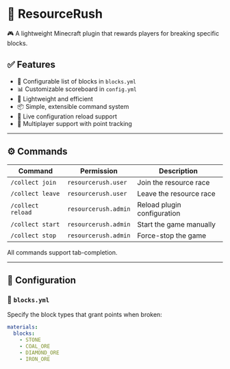 # 🌾 ResourceRush

🎮 A lightweight Minecraft plugin that rewards players for breaking specific blocks.

## ✅ Features

- 🔧 Configurable list of blocks in `blocks.yml`
- 📊 Customizable scoreboard in `config.yml`
- 🚀 Lightweight and efficient
- 📦 Simple, extensible command system
- 🔄 Live configuration reload support
- 🧑 Multiplayer support with point tracking

---

## ⚙️ Commands

| Command           | Permission           | Description                 |
|-------------------|----------------------|-----------------------------|
| `/collect join`   | `resourcerush.user`  | Join the resource race      |
| `/collect leave`  | `resourcerush.user`  | Leave the resource race     |
| `/collect reload` | `resourcerush.admin` | Reload plugin configuration |
| `/collect start`  | `resourcerush.admin` | Start the game manually     |
| `/collect stop`   | `resourcerush.admin` | Force-stop the game         |

All commands support tab-completion.

---

## 🧾 Configuration

### 🔹 `blocks.yml`

Specify the block types that grant points when broken:

```yaml
materials:
  blocks:
    - STONE
    - COAL_ORE
    - DIAMOND_ORE
    - IRON_ORE
